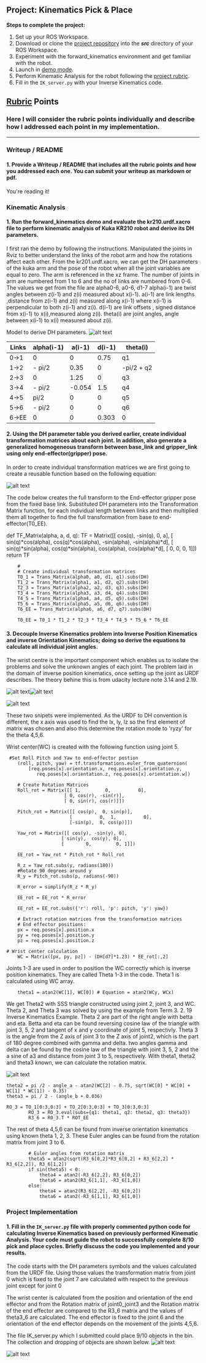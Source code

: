 ## Project: Kinematics Pick & Place


**Steps to complete the project:**  


1. Set up your ROS Workspace.
2. Download or clone the [project repository](https://github.com/udacity/RoboND-Kinematics-Project) into the ***src*** directory of your ROS Workspace.  
3. Experiment with the forward_kinematics environment and get familiar with the robot.
4. Launch in [demo mode](https://classroom.udacity.com/nanodegrees/nd209/parts/7b2fd2d7-e181-401e-977a-6158c77bf816/modules/8855de3f-2897-46c3-a805-628b5ecf045b/lessons/91d017b1-4493-4522-ad52-04a74a01094c/concepts/ae64bb91-e8c4-44c9-adbe-798e8f688193).
5. Perform Kinematic Analysis for the robot following the [project rubric](https://review.udacity.com/#!/rubrics/972/view).
6. Fill in the `IK_server.py` with your Inverse Kinematics code. 


[//]: # (Image References)

[image1]: ./misc_images/diagram.png
[image2]: ./misc_images/dh-transform-matrix.png
[image3]: ./misc_images/angle.png

## [Rubric](https://review.udacity.com/#!/rubrics/972/view) Points
### Here I will consider the rubric points individually and describe how I addressed each point in my implementation.  

---
### Writeup / README

#### 1. Provide a Writeup / README that includes all the rubric points and how you addressed each one.  You can submit your writeup as markdown or pdf.  

You're reading it!

### Kinematic Analysis
#### 1. Run the forward_kinematics demo and evaluate the kr210.urdf.xacro file to perform kinematic analysis of Kuka KR210 robot and derive its DH parameters.

I first ran the demo by following the instructions. Manipulated the joints in Rviz to better understand the links of the robot arm and how the rotations affect each other.
From the kr201.urdf.xacro, we can get the DH parameters of the kuka arm and the pose of the robot when all the joint variables are equal to zero. The arm is referenced in the xz frame. The number of joints in arm are numbered from 1 to 6 and the no of links are numbered from 0-6.
The values we get from the file are alpha0-6, a0-6, d1-7 
alpha(i-1) are twist angles between z(i-1) and z(i) measured about x(i-1).
a(i-1) are link lengths ,distance from z(i-1) and z(i) measured along  x(i-1) where x(i-1) is perpendicular to both  z(i-1) and z(i).
d(i-1) are link offsets , signed distance from  x(i-1) to x(i),measured along z(i).
theta(i) are joint angles, angle between  x(i-1) to x(i) measured about z(i). 

Model to derive DH parameters.
![alt text](https://github.com/GirijaB/RoboND-Kinematics-Project/blob/master/misc_images/diagram.png)

Links | alpha(i-1) | a(i-1) | d(i-1) | theta(i)
--- | --- | --- | --- | ---
0->1 | 0 | 0 | 0.75 | q1
1->2 | - pi/2 | 0.35	 | 0 | -pi/2 + q2
2->3 | 0 | 1.25	 | 0 | q3
3->4 |  - pi/2| -0.054 | 1.5	 | q4
4->5 |  pi/2 | 0 | 0 | q5
5->6 | - pi/2 | 0 | 0 | q6
6->EE | 0 | 0 | 0.303 | 0

#### 2. Using the DH parameter table you derived earlier, create individual transformation matrices about each joint. In addition, also generate a generalized homogeneous transform between base_link and gripper_link using only end-effector(gripper) pose.
In order to create individual transformation matrices we are first going to create a reusable function based on the following equation: 

![alt text](https://github.com/GirijaB/RoboND-Kinematics-Project/blob/master/misc_images/dh-transform-matrix.png)

The code below creates the full transform to the End-effector gripper pose from the fixed base link. Substituted DH parameters into the Transformation Matrix function, for each individual length between links and then multiplied them all together to find the full transformation from base to end-effector(T0_EE).

   def TF_Matrix(alpha, a, d, q):
           TF = Matrix([[            cos(q),           -sin(q),           0,             a],
                        [ sin(q)*cos(alpha), cos(q)*cos(alpha), -sin(alpha), -sin(alpha)*d],
                        [ sin(q)*sin(alpha), cos(q)*sin(alpha),  cos(alpha),  cos(alpha)*d],
                        [                 0,                 0,           0,             1]])
           return TF

        #
        # Create individual transformation matrices
        T0_1 = Trans_Matrix(alpha0, a0, d1, q1).subs(DH)
        T1_2 = Trans_Matrix(alpha1, a1, d2, q2).subs(DH)
        T2_3 = Trans_Matrix(alpha2, a2, d3, q3).subs(DH)
        T3_4 = Trans_Matrix(alpha3, a3, d4, q4).subs(DH)
        T4_5 = Trans_Matrix(alpha4, a4, d5, q5).subs(DH)
        T5_6 = Trans_Matrix(alpha5, a5, d6, q6).subs(DH)
        T6_EE = Trans_Matrix(alpha6, a6, d7, q7).subs(DH)

        T0_EE = T0_1 * T1_2 * T2_3 * T3_4 * T4_5 * T5_6 * T6_EE

       
        
#### 3. Decouple Inverse Kinematics problem into Inverse Position Kinematics and inverse Orientation Kinematics; doing so derive the equations to calculate all individual joint angles. 

The wrist centre is the important component which enables us to isolate the problems and solve the unknown angles of each joint. The problem laid in the domain of inverse position kinematics, once setting up the joint as URDF describes.
The theory behine this is from udacity lecture note 3.14 and 2.19.


![alt text](https://github.com/GirijaB/RoboND-Kinematics-Project/blob/master/misc_images/image2.png)![alt text](https://github.com/GirijaB/RoboND-Kinematics-Project/blob/master/misc_images/image1.png)

![alt text](https://github.com/GirijaB/RoboND-Kinematics-Project/blob/master/misc_images/image3.png) 

These two snipets were implemented. As the URDF to DH convention is different, the x axis was used to find the lx, ly, lz so the first element of matrix was chosen and also this determine the rotation mode to 'ryzy' for the theta 4,5,6.

Wrist center(WC) is created with the following function using joint 5.
       
      
	 #Set Roll Pitch and Yaw to end-effector postion
        (roll, pitch, yaw) = tf.transformations.euler_from_quaternion(
            [req.poses[x].orientation.x, req.poses[x].orientation.y,
               req.poses[x].orientation.z, req.poses[x].orientation.w])

        # Create Rotation Matrices
        Roll_rot = Matrix([[ 1,         0,          0],
                         [ 0, cos(r), -sin(r)],
                         [ 0, sin(r), cos(r)]])

        Pitch_rot = Matrix([[ cos(p),  0, sin(p)],
	                       [          0,  1,          0],
	                       [-sin(p),  0, cos(p)]])

        Yaw_rot = Matrix([[ cos(y), -sin(y), 0],
	                    [ sin(y),  cos(y), 0],
	                    [        0,         0, 1]])

        EE_rot = Yaw_rot * Pitch_rot * Roll_rot
        
        R_z = Yaw_rot.subs(y, radians(180))
        #Rotate 90 degrees around y
        R_y = Pitch_rot.subs(p, radians(-90))

        R_error = simplify(R_z * R_y)

        EE_rot = EE_rot * R_error

        EE_rot = EE_rot.subs({'r': roll, 'p': pitch, 'y': yaw})
        
        # Extract rotation matrices from the transformation matrices
        # End effector positions:
        px = req.poses[x].position.x
        py = req.poses[x].position.y
        pz = req.poses[x].position.z
	
	# Wrist center calculation 
        WC = Matrix([px, py, pz]) - (DH[d7]*1.23) * EE_rot[:,2]
        
Joints 1-3 are used in order to position the WC correctly which is inverse position kinematics. They are called Theta 1-3 in the code. Theta 1 is calculated using WC array. 

        theta1 = atan2(WC[1], WC[0]) # Equation = atan2(WCy, WCx)

We get Theta2 with SSS triangle constructed using joint 2, joint 3, and WC.
Theta 2, and Theta 3 was solved by using the example from Term 3. 2. 19 Inverse Kinematics Example. Theta 2 are part of the right angle with betta and eta. Betta and eta can be found reversing cosine law of the triangle with joint 3, 5, 2 and tangent of x and y coordinate of joint 5, respectivly. Theta 3 is the angle from the Z axis of joint 3 to the Z axis of joint2, which is the part of 180 degree combined with gamma and delta. two angles gamma and delta can be found by the cosine law of the triangle with joint 3, 5, 2 and the a sine of a3 and distance from joint 3 to 5, respectively.
With theta1, theta2 and theta3 known, we can calculate the rotation matrix.

![alt text](https://github.com/GirijaB/RoboND-Kinematics-Project/blob/master/misc_images/angle.png)

	theta2 = pi /2 - angle_a - atan2(WC[2] - 0.75, sqrt(WC[0] * WC[0] + WC[1] * WC[1]) - 0.35)
	theta3 = pi / 2 - (angle_b + 0.036)
	
	RO_3 = TO_1[0:3,0:3] + TO_2[0:3,0:3] + TO_3[0:3,0:3]
			RO_3 = RO_3.eval(subs={q1: theta1, q2: theta2, q3: theta3})
            R3_6 = R0_3.T * ROT_EE

The rest of theta 4,5,6 can be found from inverse orientation kinematics using known theta 1, 2, 3. These Euler angles can be found from the rotation matrix from joint 3 to 6.

			# Euler angles from rotation matrix
			theta5 = atan2(sqrt(R3_6[0,2]*R3_6[0,2] + R3_6[2,2] * R3_6[2,2]), R3_6[1,2])
			if sin(theta5) < 0:
				theta4 = atan2(-R3_6[2,2], R3_6[0,2])
				theta6 = atan2(R3_6[1,1], -R3_6[1,0])
			else:
				theta4 = atan2(R3_6[2,2], -R3_6[0,2])
				theta6 = atan2(-R3_6[1,1], R3_6[1,0])

### Project Implementation

#### 1. Fill in the `IK_server.py` file with properly commented python code for calculating Inverse Kinematics based on previously performed Kinematic Analysis. Your code must guide the robot to successfully complete 8/10 pick and place cycles. Briefly discuss the code you implemented and your results. 

The code starts with the DH parameters symbols and the values calculated from the URDF file. Using those values the transformation matrix from joint 0 which is fixed to the joint 7 are calculated with respect to the previous joint except for joint 0
  
The wrist center is calculated from the position and orientation of the end effector and from the Rotation matrix of joint0_joint3 and the Rotation matrix of the end effector are compared to the R3_6 matrix and the values of theta3_6 are calculated. The end effector is fixed to the joint 6 and the orientation of the end effector depends on the movement of the joints 4,5,6. 

The file IK_server.py which I submitted could place 9/10 objects in the bin. The collection and dropping of objects are shown below.
![alt text](https://github.com/GirijaB/RoboND-Kinematics-Project/blob/master/misc_images/pick_one.png)

![alt text](https://github.com/GirijaB/RoboND-Kinematics-Project/blob/master/misc_images/saved_9.png)


